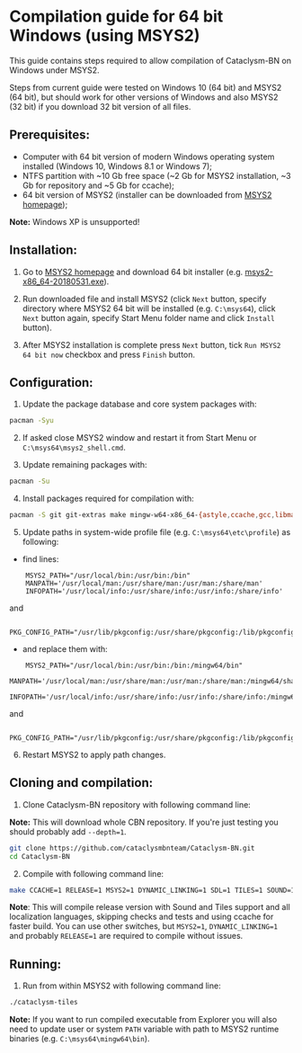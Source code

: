 # Compilation guide for 64 bit Windows (using MSYS2)

This guide contains steps required to allow compilation of Cataclysm-BN on Windows under MSYS2.

Steps from current guide were tested on Windows 10 (64 bit) and MSYS2 (64 bit), but should work for other versions of Windows and also MSYS2 (32 bit) if you download 32 bit version of all files.

## Prerequisites:

* Computer with 64 bit version of modern Windows operating system installed (Windows 10, Windows 8.1 or Windows 7);
* NTFS partition with ~10 Gb free space (~2 Gb for MSYS2 installation, ~3 Gb for repository and ~5 Gb for ccache);
* 64 bit version of MSYS2 (installer can be downloaded from [MSYS2 homepage](http://www.msys2.org/));

**Note:** Windows XP is unsupported!

## Installation:

1. Go to [MSYS2 homepage](http://www.msys2.org/) and download 64 bit installer (e.g. [msys2-x86_64-20180531.exe](http://repo.msys2.org/distrib/x86_64/msys2-x86_64-20180531.exe)).

2. Run downloaded file and install MSYS2 (click `Next` button, specify directory where MSYS2 64 bit will be installed (e.g. `C:\msys64`), click `Next` button again, specify Start Menu folder name and click `Install` button).

3. After MSYS2 installation is complete press `Next` button, tick `Run MSYS2 64 bit now` checkbox and press `Finish` button.

## Configuration:

1. Update the package database and core system packages with:

```bash
pacman -Syu
```

2. If asked close MSYS2 window and restart it from Start Menu or `C:\msys64\msys2_shell.cmd`.

3. Update remaining packages with:

```bash
pacman -Su
```

4. Install packages required for compilation with:

```bash
pacman -S git git-extras make mingw-w64-x86_64-{astyle,ccache,gcc,libmad,libwebp,ncurses,pkg-config,SDL2} mingw-w64-x86_64-SDL2_{image,mixer,ttf}
```

5. Update paths in system-wide profile file (e.g. `C:\msys64\etc\profile`) as following:

- find lines:

```
    MSYS2_PATH="/usr/local/bin:/usr/bin:/bin"
    MANPATH='/usr/local/man:/usr/share/man:/usr/man:/share/man'
    INFOPATH='/usr/local/info:/usr/share/info:/usr/info:/share/info'
```

and

```
    PKG_CONFIG_PATH="/usr/lib/pkgconfig:/usr/share/pkgconfig:/lib/pkgconfig"
```

- and replace them with:

```
    MSYS2_PATH="/usr/local/bin:/usr/bin:/bin:/mingw64/bin"
    MANPATH='/usr/local/man:/usr/share/man:/usr/man:/share/man:/mingw64/share/man'
    INFOPATH='/usr/local/info:/usr/share/info:/usr/info:/share/info:/mingw64/share/man'
```

and

```
    PKG_CONFIG_PATH="/usr/lib/pkgconfig:/usr/share/pkgconfig:/lib/pkgconfig:/mingw64/lib/pkgconfig:/mingw64/share/pkgconfig"
```

6. Restart MSYS2 to apply path changes.

## Cloning and compilation:

1. Clone Cataclysm-BN repository with following command line:

**Note:** This will download whole CBN repository. If you're just testing you should probably add `--depth=1`.

```bash
git clone https://github.com/cataclysmbnteam/Cataclysm-BN.git
cd Cataclysm-BN
```

2. Compile with following command line:

```bash
make CCACHE=1 RELEASE=1 MSYS2=1 DYNAMIC_LINKING=1 SDL=1 TILES=1 SOUND=1 LOCALIZE=1 LANGUAGES=all LINTJSON=0 ASTYLE=0 RUNTESTS=0
```

**Note**: This will compile release version with Sound and Tiles support and all localization languages, skipping checks and tests and using ccache for faster build. You can use other switches, but `MSYS2=1`, `DYNAMIC_LINKING=1` and probably `RELEASE=1` are required to compile without issues.

## Running:

1. Run from within MSYS2 with following command line:

```bash
./cataclysm-tiles
```

**Note:** If you want to run compiled executable from Explorer you will also need to update user or system `PATH` variable with path to MSYS2 runtime binaries (e.g. `C:\msys64\mingw64\bin`).
